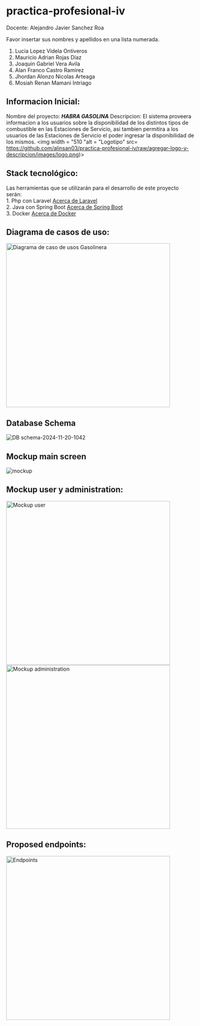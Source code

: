 # practica-profesional-iv

Docente: Alejandro Javier Sanchez Roa

Favor insertar sus nombres y apellidos en una lista numerada.

1. Lucia Lopez Videla Ontiveros
2. Mauricio Adrian Rojas Díaz 
3. Joaquin Gabriel Vera Avila
4. Alan Franco Castro Ramirez
5. Jhordan Alonzo Nicolas Arteaga
6. Mosiah Renan Mamani Intriago

## Informacion Inicial: 
Nombre del proyecto: **_HABRA GASOLINA_**
Descripcion: El sistema proveera informacion a los usuarios sobre la disponibilidad de los distintos tipos de combustible en las Estaciones de Servicio, asi tambien permitira a los usuarios de las Estaciones de Servicio el poder ingresar la disponibilidad de los mismos.
<img width = "510 "alt = "Logotipo" src= https://github.com/alinsan03/practica-profesional-iv/raw/agregar-logo-y-descripcion/images/logo.png)>

## Stack tecnológico:
Las herramientas que se utilizarán para el desarrollo de este proyecto serán:<br>
    1. Php con Laravel <a href="https://laravel.com/"> Acerca de Laravel</a><br>
    2. Java con Spring Boot <a href="https://spring.io/projects/spring-boot"> Acerca de Spring Boot</a><br>
    3. Docker <a href="https://www.docker.com/"> Acerca de Docker</a><br>

## Diagrama de casos de uso:

<img width="437" alt="Diagrama de caso de usos Gasolinera" src="https://github.com/user-attachments/assets/b6b4ebe6-9666-4dd2-9393-5fbffdd6ebcf">

## Database Schema

![DB schema-2024-11-20-1042](https://github.com/user-attachments/assets/d05c5e31-a849-4c00-8839-1098b57c794c)

## Mockup main screen

![mockup](https://github.com/user-attachments/assets/46338643-2ad0-4ca4-8a44-b337f481336d)

## Mockup user y administration:

<img width="437" alt="Mockup user" src="https://github.com/user-attachments/assets/e85bebb7-9b75-448c-b4d0-74f734b3ee7b">
<img width="437" alt="Mockup administration" src="https://github.com/user-attachments/assets/a8c85952-e9d2-464a-8c84-16c3343b5e88">

## Proposed endpoints:

<img width="437" alt="Endpoints" src="https://github.com/user-attachments/assets/8fe21a27-8539-4a64-9cb8-64c11438cdc0">
